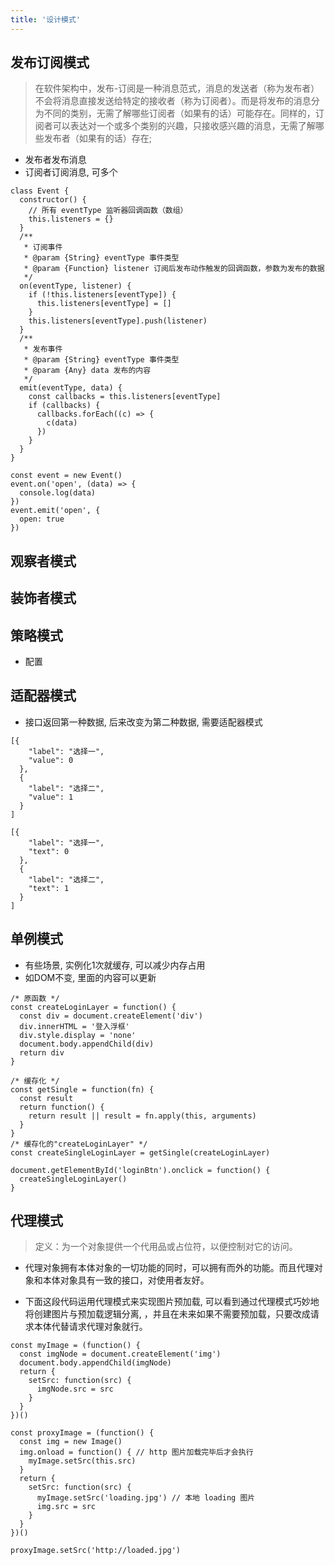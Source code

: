 ```yaml
---
title: '设计模式'
---
```


## 发布订阅模式

> 在软件架构中，发布-订阅是一种消息范式，消息的发送者（称为发布者）不会将消息直接发送给特定的接收者（称为订阅者）。而是将发布的消息分为不同的类别，无需了解哪些订阅者（如果有的话）可能存在。同样的，订阅者可以表达对一个或多个类别的兴趣，只接收感兴趣的消息，无需了解哪些发布者（如果有的话）存在; 

* 发布者发布消息
* 订阅者订阅消息, 可多个

```JS
class Event {
  constructor() {
    // 所有 eventType 监听器回调函数（数组）
    this.listeners = {}
  }
  /**
   * 订阅事件
   * @param {String} eventType 事件类型
   * @param {Function} listener 订阅后发布动作触发的回调函数，参数为发布的数据
   */
  on(eventType, listener) {
    if (!this.listeners[eventType]) {
      this.listeners[eventType] = []
    }
    this.listeners[eventType].push(listener)
  }
  /**
   * 发布事件
   * @param {String} eventType 事件类型
   * @param {Any} data 发布的内容
   */
  emit(eventType, data) {
    const callbacks = this.listeners[eventType]
    if (callbacks) {
      callbacks.forEach((c) => {
        c(data)
      })
    }
  }
}

const event = new Event()
event.on('open', (data) => {
  console.log(data)
})
event.emit('open', {
  open: true
})
```

## 观察者模式

## 装饰者模式

## 策略模式

* 配置

## 适配器模式

* 接口返回第一种数据, 后来改变为第二种数据, 需要适配器模式

```JS
[{
    "label": "选择一",
    "value": 0
  },
  {
    "label": "选择二",
    "value": 1
  }
]

[{
    "label": "选择一",
    "text": 0
  },
  {
    "label": "选择二",
    "text": 1
  }
]
```

## 单例模式

* 有些场景, 实例化1次就缓存, 可以减少内存占用
* 如DOM不变, 里面的内容可以更新

```JS
/* 原函数 */
const createLoginLayer = function() {
  const div = document.createElement('div')
  div.innerHTML = '登入浮框'
  div.style.display = 'none'
  document.body.appendChild(div)
  return div
}

/* 缓存化 */
const getSingle = function(fn) {
  const result
  return function() {
    return result || result = fn.apply(this, arguments)
  }
}
/* 缓存化的"createLoginLayer" */
const createSingleLoginLayer = getSingle(createLoginLayer)

document.getElementById('loginBtn').onclick = function() {
  createSingleLoginLayer()
}
```

## 代理模式

> 定义：为一个对象提供一个代用品或占位符，以便控制对它的访问。

* 代理对象拥有本体对象的一切功能的同时，可以拥有而外的功能。而且代理对象和本体对象具有一致的接口，对使用者友好。

* 下面这段代码运用代理模式来实现图片预加载, 可以看到通过代理模式巧妙地将创建图片与预加载逻辑分离, ，并且在未来如果不需要预加载，只要改成请求本体代替请求代理对象就行。

```JS
const myImage = (function() {
  const imgNode = document.createElement('img')
  document.body.appendChild(imgNode)
  return {
    setSrc: function(src) {
      imgNode.src = src
    }
  }
})()

const proxyImage = (function() {
  const img = new Image()
  img.onload = function() { // http 图片加载完毕后才会执行
    myImage.setSrc(this.src)
  }
  return {
    setSrc: function(src) {
      myImage.setSrc('loading.jpg') // 本地 loading 图片
      img.src = src
    }
  }
})()

proxyImage.setSrc('http://loaded.jpg')
```
